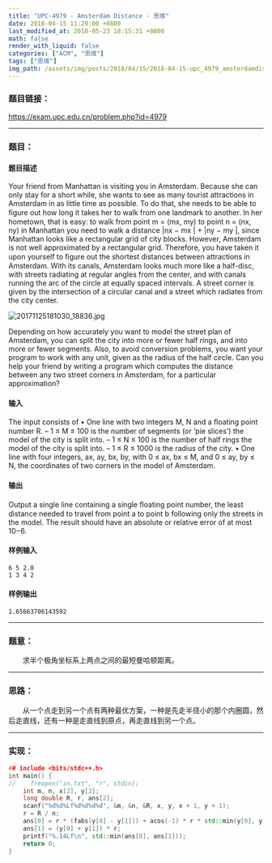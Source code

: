 ```yaml
---
title: "UPC-4979 - Amsterdam Distance - 思维"
date: 2018-04-15 11:29:00 +0800
last_modified_at: 2018-05-23 18:15:31 +0800
math: false
render_with_liquid: false
categories: ["ACM", "思维"]
tags: ["思维"]
img_path: /assets/img/posts/2018/04/15/2018-04-15-upc_4979_amsterdamdistance_si_wei/
---
```


### 题目链接：

https://exam.upc.edu.cn/problem.php?id=4979

---
### 题目：

#### 题目描述
Your friend from Manhattan is visiting you in Amsterdam. Because she can only stay for a short while, she wants to see as many tourist attractions in Amsterdam in as little time as possible. To do that, she needs to be able to ﬁgure out how long it takes her to walk from one landmark to another. In her hometown, that is easy: to walk from point m = (mx, my) to point n = (nx, ny) in Manhattan you need to walk a distance |nx − mx | + |ny − my |, since Manhattan looks like a rectangular grid of city blocks. However, Amsterdam is not well approximated by a rectangular grid. Therefore, you have taken it upon yourself to ﬁgure out the shortest distances between attractions in Amsterdam. With its canals, Amsterdam looks much more like a half-disc, with streets radiating at regular angles from the center, and with canals running the arc of the circle at equally spaced intervals. A street corner is given by the intersection of a circular canal and a street which radiates from the city center.

![20171125181030_18836.jpg][1]

Depending on how accurately you want to model the street plan of Amsterdam, you can split the city into more or fewer half rings, and into more or fewer segments. Also, to avoid conversion problems, you want your program to work with any unit, given as the radius of the half circle. Can you help your friend by writing a program which computes the distance between any two street corners in Amsterdam, for a particular approximation?
#### 输入
The input consists of
• One line with two integers M, N and a ﬂoating point number R.
– 1 ≤ M ≤ 100 is the number of segments (or ‘pie slices’) the model of the city is split into.
– 1 ≤ N ≤ 100 is the number of half rings the model of the city is split into.
– 1 ≤ R ≤ 1000 is the radius of the city.
• One line with four integers, ax, ay, bx, by, with 0 ≤ ax, bx ≤ M, and 0 ≤ ay, by ≤ N, the coordinates of two corners in the model of Amsterdam.
#### 输出
Output a single line containing a single ﬂoating point number, the least distance needed to travel from point a to point b following only the streets in the model. The result should have an absolute or relative error of at most 10−6.
#### 样例输入
```
6 5 2.0
1 3 4 2
```
#### 样例输出
```
1.65663706143592
```

---
### 题意：

&emsp;&emsp;求半个极角坐标系上两点之间的最短曼哈顿距离。

---
### 思路：

&emsp;&emsp;从一个点走到另一个点有两种最优方案，一种是先走半径小的那个内圈圆，然后走直线，还有一种是走直线到原点，再走直线到另一个点。

---
### 实现：

```cpp
## include <bits/stdc++.h>
int main() {
//    freopen("in.txt", "r", stdin);
    int m, n, x[2], y[2];
    long double R, r, ans[2];
    scanf("%d%d%Lf%d%d%d%d", &m, &n, &R, x, y, x + 1, y + 1);
    r = R / n;
    ans[0] = r * (fabs(y[0] - y[1])) + acos(-1) * r * std::min(y[0], y[1]) * fabs(x[0] - x[1]) / m;
    ans[1] = (y[0] + y[1]) * r;
    printf("%.14Lf\n", std::min(ans[0], ans[1]));
    return 0;
}

```


  [1]: 20171125181030_18836.jpg